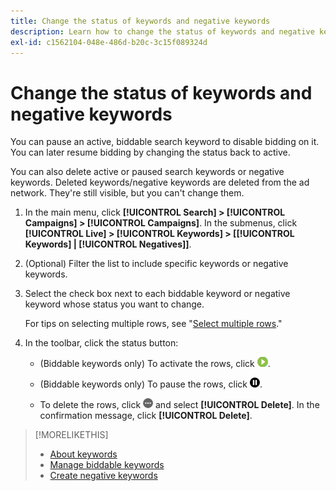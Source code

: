 ```yaml
---
title: Change the status of keywords and negative keywords
description: Learn how to change the status of keywords and negative keywords.
exl-id: c1562104-048e-486d-b20c-3c15f089324d
---
```

# Change the status of keywords and negative keywords

You can pause an active, biddable search keyword to disable bidding on it. You can later resume bidding by changing the status back to active.

You can also delete active or paused search keywords or negative keywords. Deleted keywords/negative keywords are deleted from the ad network. They're still visible, but you can't change them.

1. In the main menu, click **[!UICONTROL Search] > [!UICONTROL Campaigns] > [!UICONTROL Campaigns]**. In the submenus, click **[!UICONTROL Live] > [!UICONTROL Keywords] > \[[!UICONTROL Keywords] \| [!UICONTROL Negatives]\]**.

1. (Optional) Filter the list to include specific keywords or negative keywords.

1. Select the check box next to each biddable keyword or negative keyword whose status you want to change.

   For tips on selecting multiple rows, see "[Select multiple rows](/help/search-social-commerce/common-tasks/navigation-editing-selection/multiple-rows-select.md)."

1. In the toolbar, click the status button:

   * (Biddable keywords only) To activate the rows, click ![Activate](/help/search-social-commerce/assets/activate.png "Activate").
   
   * (Biddable keywords only) To pause the rows, click ![Pause](/help/search-social-commerce/assets/pause.png "Pause").
   
   * To delete the rows, click ![More](/help/search-social-commerce/assets/more.png "More") and select **[!UICONTROL Delete]**. In the confirmation message, click **[!UICONTROL Delete]**.

>[!MORELIKETHIS]
>
>* [About keywords](keyword-about.md)
>* [Manage biddable keywords](keyword-manage.md)
>* [Create negative keywords](keyword-negative-create.md)
